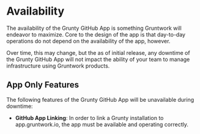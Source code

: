 # Availability

The availability of the Grunty GitHub App is something Gruntwork will endeavor to maximize. Core to the design of the app is that day-to-day operations do not depend on the availability of the app, however.

Over time, this may change, but the as of initial release, any downtime of the Grunty GitHub App will not impact the ability of your team to manage infrastructure using Gruntwork products.

## App Only Features

The following features of the Grunty GitHub App will be unavailable during downtime:

- **GitHub App Linking**: In order to link a Grunty installation to app.gruntwork.io, the app must be available and operating correctly.



<!-- ##DOCS-SOURCER-START
{
  "sourcePlugin": "local-copier",
  "hash": "c413edcc105f08bdb81bfeb011df37c6"
}
##DOCS-SOURCER-END -->
